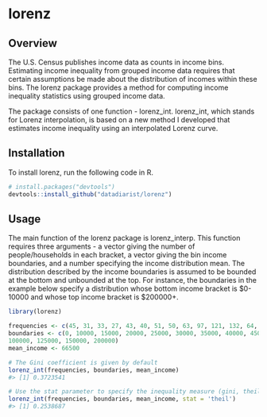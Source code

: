 
<!-- README.md is generated from README.Rmd. Please edit that file -->

# lorenz


## Overview

The U.S. Census publishes income data as counts in income bins.
Estimating income inequality from grouped income data requires that
certain assumptions be made about the distribution of incomes within
these bins. The lorenz package provides a method for computing
income inequality statistics using grouped income data.

The package consists of one function - lorenz\_int.
lorenz\_int, which stands for Lorenz interpolation, is based on a new
method I developed that estimates income inequality using an
interpolated Lorenz curve.

## Installation

To install lorenz, run the following code in R.

``` r
# install.packages("devtools")
devtools::install_github("datadiarist/lorenz")
```

## Usage

The main function of the lorenz package is lorenz\_interp. This function
requires three arguments - a vector giving the number of
people/households in each bracket, a vector giving the bin income
boundaries, and a number specifying the income distribution mean.
The distribution described by the income
boundaries is assumed to be bounded at the bottom and unbounded at the
top. For instance, the boundaries in the example below specify a
distribution whose bottom income bracket is $0-10000 and whose top
income bracket is $200000+.

``` r
library(lorenz)

frequencies <- c(45, 31, 33, 27, 43, 40, 51, 50, 63, 97, 121, 132, 64, 54, 32, 12)
boundaries <- c(0, 10000, 15000, 20000, 25000, 30000, 35000, 40000, 45000, 50000, 60000, 75000,
100000, 125000, 150000, 200000)
mean_income <- 66500

# The Gini coefficient is given by default 
lorenz_int(frequencies, boundaries, mean_income)
#> [1] 0.3723541

# Use the stat parameter to specify the inequality measure (gini, theil, or atkinson)
lorenz_int(frequencies, boundaries, mean_income, stat = 'theil')
#> [1] 0.2538687
```
